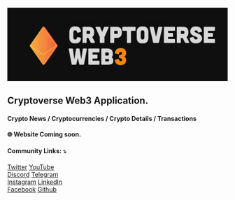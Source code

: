 ![CryptoverseWeb3](https://github.com/cryptoverseWeb3/.github/blob/main/profile/LogoSizeGithub_CryptoverseWeb3.png "CryptoverseWeb3")

## Cryptoverse Web3 Application. <br />
#### Crypto News / Cryptocurrencies / Crypto Details / Transactions

#### 🌐 Website Coming soon.

#### Community Links: ⤵
[Twitter](https://twitter.com/CryptoverseWeb3)
[YouTube](https://www.youtube.com/channel/UCu7EGHHiNgEN2228BKD1pqg/?sub_confirmation=1)<br />
[Discord](https://discord.gg/WhDry9FWE7)
[Telegram](https://t.me/cryptoverseweb3)<br />
[Instagram](https://instagram.com/CryptoverseWeb3)
[LinkedIn](http://linkedin.com/company/cryptoverseweb3)<br />
[Facebook](https://www.facebook.com/cryptoverseweb3)
[Github](https://github.com/CryptoverseWeb3)
